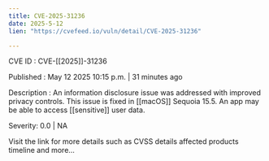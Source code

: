 ```yaml
---
title: CVE-2025-31236
date: 2025-5-12
lien: "https://cvefeed.io/vuln/detail/CVE-2025-31236"

---
```


CVE ID : CVE-[[2025]]-31236

Published :  May 12
2025
10:15 p.m. | 31 minutes ago

Description : An information disclosure issue was addressed with improved privacy controls. This issue is fixed in [[macOS]] Sequoia 15.5. An app may be able to access [[sensitive]] user data.

Severity: 0.0 | NA

Visit the link for more details
such as CVSS details
affected products
timeline
and more...
